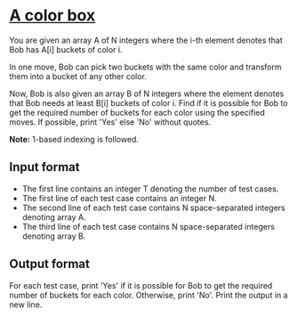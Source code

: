 # [A color box][link]

You are given an array A of N integers where the i-th element denotes that Bob has A[i] buckets of color i.

In one move, Bob can pick two buckets with the same color and transform them into a bucket of any other color.

Now, Bob is also given an array B of N integers where the element denotes that Bob needs at least B[i] buckets of color i. Find if it is possible for Bob to get the required number of buckets for each color using the specified moves. If possible, print 'Yes' else 'No' without quotes.

**Note:** 1-based indexing is followed.

## Input format

- The first line contains an integer T denoting the number of test cases.
- The first line of each test case contains an integer N.
- The second line of each test case contains N space-separated integers denoting array A.
- The third line of each test case contains N space-separated integers denoting array B.

## Output format

For each test case, print 'Yes' if it is possible for Bob to get the required number of buckets for each color. Otherwise, print 'No'. Print the output in a new line.

[link]: https://www.hackerearth.com/practice/algorithms/greedy/basics-of-greedy-algorithms/practice-problems/algorithm/paint-box-3e9796fd/
